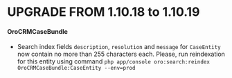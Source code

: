 UPGRADE FROM 1.10.18 to 1.10.19
===============================

#### OroCRMCaseBundle

* Search index fields `description`, `resolution` and `message` for `CaseEntity` now contain no more than 255 characters
  each. Please, run reindexation for this entity using command
  `php app/console oro:search:reindex OroCRMCaseBundle:CaseEntity --env=prod`

